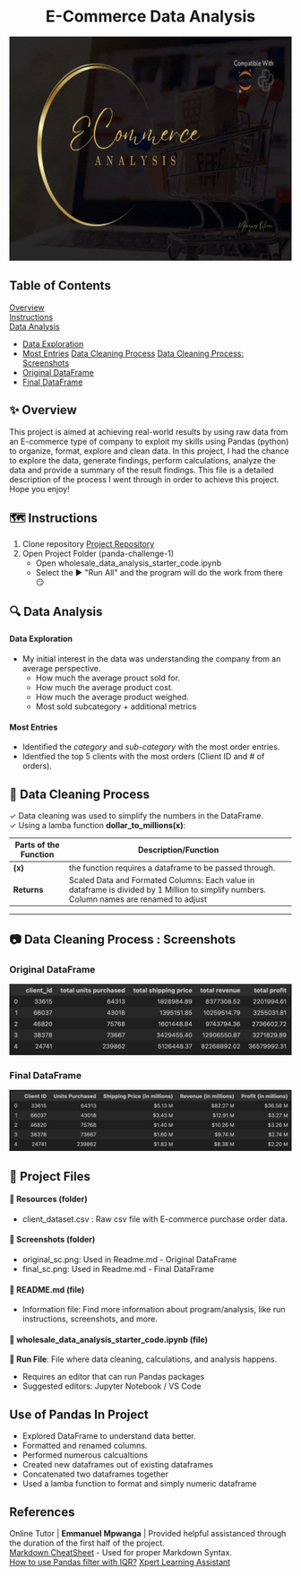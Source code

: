 <h1 align="center">E-Commerce Data Analysis</h1>

<p align="center">
  <img src="readmeBanner.gif" width="800" height="400">
</p>

## Table of Contents

[Overview](https://github.com/ncmoliver/pandas-challenge-1./blob/main/README.md#-overview)  
[Instructions](https://github.com/ncmoliver/pandas-challenge-1./blob/main/README.md#%EF%B8%8F-instructions)  
[Data Analysis](https://github.com/ncmoliver/pandas-challenge-1./blob/main/README.md#-data-analysis)

- [Data Exploration](https://github.com/ncmoliver/pandas-challenge-1./blob/main/README.md#data-exploration)
- [Most Entries](https://github.com/ncmoliver/pandas-challenge-1./blob/main/README.md#most-entries)
  [Data Cleaning Process](https://github.com/ncmoliver/pandas-challenge-1./blob/main/README.md#-data-cleaning-process)
  [Data Cleaning Process: Screenshots](https://github.com/ncmoliver/pandas-challenge-1./blob/main/README.md#-data-cleaning-process--screenshots)
- [Original DataFrame](https://github.com/ncmoliver/pandas-challenge-1./blob/main/README.md#original-dataframe)
- [Final DataFrame](https://github.com/ncmoliver/pandas-challenge-1./blob/main/README.md#final-dataframe)

## ✨ Overview

This project is aimed at achieving real-world results by using raw data from an E-commerce type of company to exploit my skills using Pandas (python) to organize, format, explore and clean data. In this project, I had the chance to explore the data, generate findings, perform calculations, analyze the data and provide a summary of the result findings. This file is a detailed description of the process I went through in order to achieve this project. Hope you enjoy!

## 🗺️ Instructions

1. Clone repository [Project Repository](https://github.com/ncmoliver/pandas-challenge-1..git)
2. Open Project Folder (panda-challenge-1)
   - Open wholesale_data_analysis_starter_code.ipynb
   - Select the ▶️ "Run All" and the program will do the work from there 😏

## 🔍 Data Analysis

#### Data Exploration

- My initial interest in the data was understanding the company from an average perspective.
  - How much the average prouct sold for.
  - How much the average product cost.
  - How much the average product weighed.
  - Most sold subcategory + additional metrics

#### Most Entries

- Identified the _category_ and _sub-category_ with the most order entries.
- Identfied the top 5 clients with the most orders (Client ID and # of orders).

## 🧺 Data Cleaning Process

✓ Data cleaning was used to simplify the numbers in the DataFrame.  
✓ Using a lamba function **dollar_to_millions(x)**:

| Parts of the Function | Description/Function                                                                                                                      |
| --------------------- | ----------------------------------------------------------------------------------------------------------------------------------------- |
| **(x)**               | the function requires a dataframe to be passed through.                                                                                   |
| **Returns**           | Scaled Data and Formated Columns: Each value in dataframe is divided by 1 Million to simplify numbers. Column names are renamed to adjust |

<hr>

## 📷 Data Cleaning Process : Screenshots

### Original DataFrame

<img src="./Screenshots/original_sc.png" width="600">

### Final DataFrame

<img src="./Screenshots/final_sc.png" width="600">

## 💼 Project Files

#### 📁 Resources (folder)

- client_dataset.csv : Raw csv file with E-commerce purchase order data.

#### 📁 Screenshots (folder)

- original_sc.png: Used in Readme.md - Original DataFrame
- final_sc.png: Used in Readme.md - Final DataFrame

#### 📄 README.md (file)

- Information file: Find more information about program/analysis, like run instructions, screenshots, and more.

#### 📄 wholesale_data_analysis_starter_code.ipynb (file)

**🌟 Run File**: File where data cleaning, calculations, and analysis happens.

- Requires an editor that can run Pandas packages
- Suggested editors: Jupyter Notebook / VS Code

## Use of Pandas In Project

- Explored DataFrame to understand data better.
- Formatted and renamed columns.
- Performed numerous calcualtions
- Created new dataframes out of existing dataframes
- Concatenated two dataframes together
- Used a lamba function to format and simply numeric dataframe

## References

Online Tutor | **Emmanuel Mpwanga** | Provided helpful assistanced through the duration of the first half of the project.  
[Markdown CheatSheet](https://www.markdownguide.org/cheat-sheet/) - Used for proper Markdown Syntax.  
[How to use Pandas filter with IQR?](https://www.geeksforgeeks.org/how-to-use-pandas-filter-with-iqr/)
[Xpert Learning Assistant](https://bootcampspot.instructure.com/courses/6028/external_tools/313)
